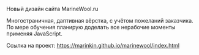 Новый дизайн сайта MarineWool.ru


Многостраничная, даптивная вёрстка, с учётом пожеланий заказчика.
По мере обучения планирую доделать все нерабочие моменты применяя JavaScript.

Ссылка на проект: https://marinkin.github.io/marinewool/index.html

